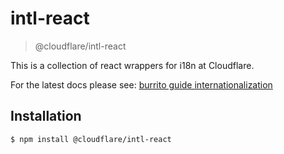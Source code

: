 # intl-react

> @cloudflare/intl-react

This is a collection of react wrappers for i18n at Cloudflare.

For the latest docs please see: [burrito guide internationalization](https://burrito.guide/docs/i18n)


## Installation

```sh
$ npm install @cloudflare/intl-react
```
